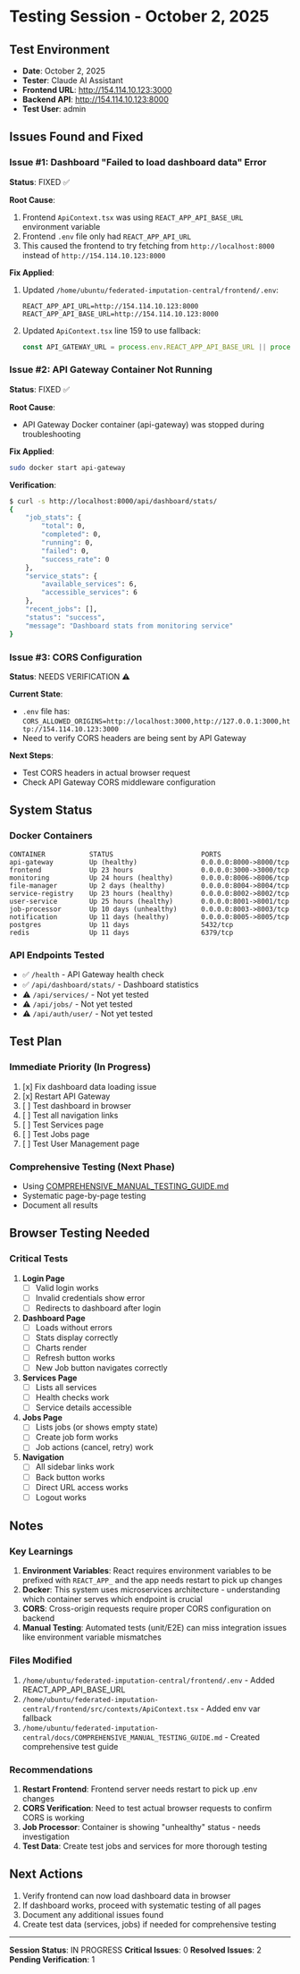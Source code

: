 # Testing Session - October 2, 2025

## Test Environment
- **Date**: October 2, 2025
- **Tester**: Claude AI Assistant
- **Frontend URL**: http://154.114.10.123:3000
- **Backend API**: http://154.114.10.123:8000
- **Test User**: admin

## Issues Found and Fixed

### Issue #1: Dashboard "Failed to load dashboard data" Error
**Status**: FIXED ✅

**Root Cause**:
1. Frontend `ApiContext.tsx` was using `REACT_APP_API_BASE_URL` environment variable
2. Frontend `.env` file only had `REACT_APP_API_URL`
3. This caused the frontend to try fetching from `http://localhost:8000` instead of `http://154.114.10.123:8000`

**Fix Applied**:
1. Updated `/home/ubuntu/federated-imputation-central/frontend/.env`:
   ```
   REACT_APP_API_URL=http://154.114.10.123:8000
   REACT_APP_API_BASE_URL=http://154.114.10.123:8000
   ```

2. Updated `ApiContext.tsx` line 159 to use fallback:
   ```typescript
   const API_GATEWAY_URL = process.env.REACT_APP_API_BASE_URL || process.env.REACT_APP_API_URL || 'http://localhost:8000';
   ```

### Issue #2: API Gateway Container Not Running
**Status**: FIXED ✅

**Root Cause**:
- API Gateway Docker container (api-gateway) was stopped during troubleshooting

**Fix Applied**:
```bash
sudo docker start api-gateway
```

**Verification**:
```bash
$ curl -s http://localhost:8000/api/dashboard/stats/
{
    "job_stats": {
        "total": 0,
        "completed": 0,
        "running": 0,
        "failed": 0,
        "success_rate": 0
    },
    "service_stats": {
        "available_services": 6,
        "accessible_services": 6
    },
    "recent_jobs": [],
    "status": "success",
    "message": "Dashboard stats from monitoring service"
}
```

### Issue #3: CORS Configuration
**Status**: NEEDS VERIFICATION ⚠️

**Current State**:
- `.env` file has: `CORS_ALLOWED_ORIGINS=http://localhost:3000,http://127.0.0.1:3000,http://154.114.10.123:3000`
- Need to verify CORS headers are being sent by API Gateway

**Next Steps**:
- Test CORS headers in actual browser request
- Check API Gateway CORS middleware configuration

## System Status

### Docker Containers
```
CONTAINER           STATUS                      PORTS
api-gateway         Up (healthy)                0.0.0.0:8000->8000/tcp
frontend            Up 23 hours                 0.0.0.0:3000->3000/tcp
monitoring          Up 24 hours (healthy)       0.0.0.0:8006->8006/tcp
file-manager        Up 2 days (healthy)         0.0.0.0:8004->8004/tcp
service-registry    Up 23 hours (healthy)       0.0.0.0:8002->8002/tcp
user-service        Up 25 hours (healthy)       0.0.0.0:8001->8001/tcp
job-processor       Up 10 days (unhealthy)      0.0.0.0:8003->8003/tcp
notification        Up 11 days (healthy)        0.0.0.0:8005->8005/tcp
postgres            Up 11 days                  5432/tcp
redis               Up 11 days                  6379/tcp
```

### API Endpoints Tested
- ✅ `/health` - API Gateway health check
- ✅ `/api/dashboard/stats/` - Dashboard statistics
- ⚠️ `/api/services/` - Not yet tested
- ⚠️ `/api/jobs/` - Not yet tested
- ⚠️ `/api/auth/user/` - Not yet tested

## Test Plan

### Immediate Priority (In Progress)
1. [x] Fix dashboard data loading issue
2. [x] Restart API Gateway
3. [ ] Test dashboard in browser
4. [ ] Test all navigation links
5. [ ] Test Services page
6. [ ] Test Jobs page
7. [ ] Test User Management page

### Comprehensive Testing (Next Phase)
- Using [COMPREHENSIVE_MANUAL_TESTING_GUIDE.md](./COMPREHENSIVE_MANUAL_TESTING_GUIDE.md)
- Systematic page-by-page testing
- Document all results

## Browser Testing Needed

### Critical Tests
1. **Login Page**
   - [ ] Valid login works
   - [ ] Invalid credentials show error
   - [ ] Redirects to dashboard after login

2. **Dashboard Page**
   - [ ] Loads without errors
   - [ ] Stats display correctly
   - [ ] Charts render
   - [ ] Refresh button works
   - [ ] New Job button navigates correctly

3. **Services Page**
   - [ ] Lists all services
   - [ ] Health checks work
   - [ ] Service details accessible

4. **Jobs Page**
   - [ ] Lists jobs (or shows empty state)
   - [ ] Create job form works
   - [ ] Job actions (cancel, retry) work

5. **Navigation**
   - [ ] All sidebar links work
   - [ ] Back button works
   - [ ] Direct URL access works
   - [ ] Logout works

## Notes

### Key Learnings
1. **Environment Variables**: React requires environment variables to be prefixed with `REACT_APP_` and the app needs restart to pick up changes
2. **Docker**: This system uses microservices architecture - understanding which container serves which endpoint is crucial
3. **CORS**: Cross-origin requests require proper CORS configuration on backend
4. **Manual Testing**: Automated tests (unit/E2E) can miss integration issues like environment variable mismatches

### Files Modified
1. `/home/ubuntu/federated-imputation-central/frontend/.env` - Added REACT_APP_API_BASE_URL
2. `/home/ubuntu/federated-imputation-central/frontend/src/contexts/ApiContext.tsx` - Added env var fallback
3. `/home/ubuntu/federated-imputation-central/docs/COMPREHENSIVE_MANUAL_TESTING_GUIDE.md` - Created comprehensive test guide

### Recommendations
1. **Restart Frontend**: Frontend server needs restart to pick up .env changes
2. **CORS Verification**: Need to test actual browser requests to confirm CORS is working
3. **Job Processor**: Container is showing "unhealthy" status - needs investigation
4. **Test Data**: Create test jobs and services for more thorough testing

## Next Actions

1. Verify frontend can now load dashboard data in browser
2. If dashboard works, proceed with systematic testing of all pages
3. Document any additional issues found
4. Create test data (services, jobs) if needed for comprehensive testing

---

**Session Status**: IN PROGRESS
**Critical Issues**: 0
**Resolved Issues**: 2
**Pending Verification**: 1
